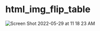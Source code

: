 # html_img_flip_table

![Screen Shot 2022-05-29 at 11 18 23 AM](https://user-images.githubusercontent.com/92414210/170891207-0cab22e8-f617-456e-bbb6-5ff810cc57d3.png)
